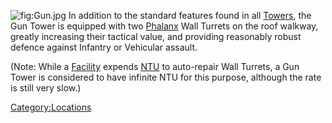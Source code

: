 ![](Gun.jpg "fig:Gun.jpg") In addition to the standard features found in
all [Towers](Towers "wikilink"), the Gun Tower is equipped with two
[Phalanx](Phalanx "wikilink") Wall Turrets on the roof walkway, greatly
increasing their tactical value, and providing reasonably robust defence
against Infantry or Vehicular assault.

(Note: While a [Facility](Facility "wikilink") expends
[NTU](NTU "wikilink") to auto-repair Wall Turrets, a Gun Tower is
considered to have infinite NTU for this purpose, although the rate is
still very slow.)

[Category:Locations](Category:Locations "wikilink")